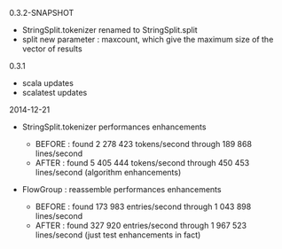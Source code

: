 
0.3.2-SNAPSHOT
  - StringSplit.tokenizer renamed to StringSplit.split
  - split new parameter : maxcount, which give the maximum size of the vector of results

0.3.1
  - scala updates
  - scalatest updates

2014-12-21
  - StringSplit.tokenizer performances enhancements
    * BEFORE : found 2 278 423 tokens/second through 189 868 lines/second 
    * AFTER  : found 5 405 444 tokens/second through 450 453 lines/second  (algorithm enhancements)
    
  - FlowGroup : reassemble performances enhancements 
    * BEFORE : found 173 983 entries/second through 1 043 898 lines/second
    * AFTER  : found 327 920 entries/second through 1 967 523 lines/second (just test enhancements in fact) 
